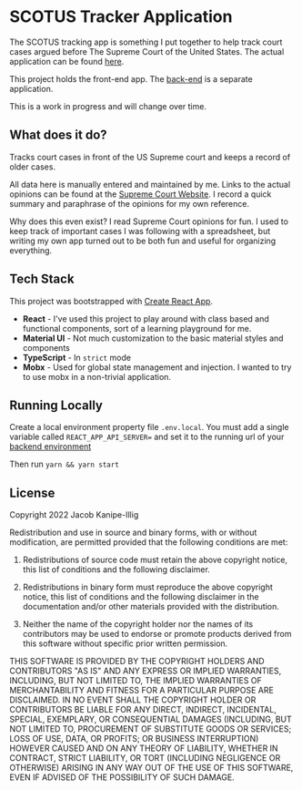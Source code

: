 # SCOTUS Tracker Application
The SCOTUS tracking app is something I put together to help track court cases argued before The Supreme Court of the United States. The actual application can be found [here](https://scotus.jacobhyphenated.com/).

This project holds the front-end app. The [back-end](https://github.com/jacobhyphenated/scotus-server) is a separate application.

This is a work in progress and will change over time.

## What does it do?
Tracks court cases in front of the US Supreme court and keeps a record of older cases.

All data here is manually entered and maintained by me. Links to the actual opinions can be found at the [Supreme Court Website](https://www.supremecourt.gov/opinions/slipopinion). I record a quick summary and paraphrase of the opinions for my own reference.

Why does this even exist? I read Supreme Court opinions for fun. I used to keep track of important cases I was following with a spreadsheet, but writing my own app turned out to be both fun and useful for organizing everything.

## Tech Stack

This project was bootstrapped with [Create React App](https://github.com/facebook/create-react-app).

* **React** - I've used this project to play around with class based and functional components, sort of a learning playground for me.
* **Material UI** - Not much customization to the basic material styles and components
* **TypeScript** - In `strict` mode
* **Mobx** - Used for global state management and injection. I wanted to try to use mobx in a non-trivial application.

## Running Locally
Create a local environment property file `.env.local`. You must add a single variable called `REACT_APP_API_SERVER=` and set it to the running url of your [backend environment](https://github.com/jacobhyphenated/scotus-server)

Then run `yarn && yarn start`

## License
Copyright 2022 Jacob Kanipe-Illig

Redistribution and use in source and binary forms, with or without modification, are permitted provided that the following conditions are met:

1. Redistributions of source code must retain the above copyright notice, this list of conditions and the following disclaimer.

2. Redistributions in binary form must reproduce the above copyright notice, this list of conditions and the following disclaimer in the documentation and/or other materials provided with the distribution.

3. Neither the name of the copyright holder nor the names of its contributors may be used to endorse or promote products derived from this software without specific prior written permission.

THIS SOFTWARE IS PROVIDED BY THE COPYRIGHT HOLDERS AND CONTRIBUTORS "AS IS" AND ANY EXPRESS OR IMPLIED WARRANTIES, INCLUDING, BUT NOT LIMITED TO, THE IMPLIED WARRANTIES OF MERCHANTABILITY AND FITNESS FOR A PARTICULAR PURPOSE ARE DISCLAIMED. IN NO EVENT SHALL THE COPYRIGHT HOLDER OR CONTRIBUTORS BE LIABLE FOR ANY DIRECT, INDIRECT, INCIDENTAL, SPECIAL, EXEMPLARY, OR CONSEQUENTIAL DAMAGES (INCLUDING, BUT NOT LIMITED TO, PROCUREMENT OF SUBSTITUTE GOODS OR SERVICES; LOSS OF USE, DATA, OR PROFITS; OR BUSINESS INTERRUPTION) HOWEVER CAUSED AND ON ANY THEORY OF LIABILITY, WHETHER IN CONTRACT, STRICT LIABILITY, OR TORT (INCLUDING NEGLIGENCE OR OTHERWISE) ARISING IN ANY WAY OUT OF THE USE OF THIS SOFTWARE, EVEN IF ADVISED OF THE POSSIBILITY OF SUCH DAMAGE.
